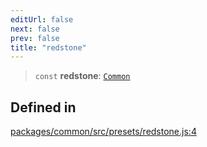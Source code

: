 ```yaml
---
editUrl: false
next: false
prev: false
title: "redstone"
---
```


> `const` **redstone**: [`Common`](/reference/tevm/common/type-aliases/common/)

## Defined in

[packages/common/src/presets/redstone.js:4](https://github.com/qbzzt/tevm-monorepo/blob/main/packages/common/src/presets/redstone.js#L4)
